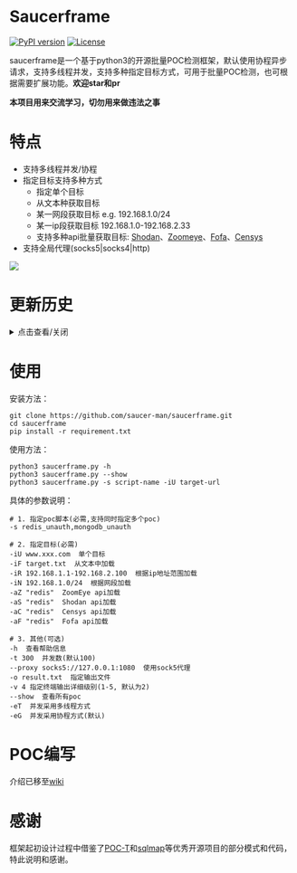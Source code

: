 # Saucerframe
[![PyPI version](https://img.shields.io/badge/python-3-blue.svg)](https://www.python.org/)  [![License](https://img.shields.io/badge/license-GPLv2-red.svg)](https://raw.githubusercontent.com/sqlmapproject/sqlmap/master/LICENSE) 

saucerframe是一个基于python3的开源批量POC检测框架，默认使用协程异步请求，支持多线程并发，支持多种指定目标方式，可用于批量POC检测，也可根据需要扩展功能。**欢迎star和pr**

**本项目用来交流学习，切勿用来做违法之事**

# 特点

- 支持多线程并发/协程
- 指定目标支持多种方式
    - 指定单个目标
    - 从文本种获取目标
    - 某一网段获取目标 e.g. 192.168.1.0/24
    - 某一ip段获取目标 192.168.1.0-192.168.2.33
    - 支持多种api批量获取目标: [Shodan](https://www.shodan.io/)、[Zoomeye](https://www.zoomeye.org/)、[Fofa](https://fofa.so)、[Censys](https://censys.io)
- 支持全局代理(socks5|socks4|http)

![](https://github.com/saucer-man/saucerframe/blob/master/doc/eg1.png)

# 更新历史
<details>
<summary>点击查看/关闭</summary>

- 2019-08-10
增加输出等级，增加模块加载方式，支持同时指定多个poc和多种target加载方式。

- 2019-07-25
封装requests模块，新增全局代理选项，默认随机UA，重写censys api模块。

- 2019-07-14
增加进度条；去除并发数的限制；去除google api；优化了一些模块。

- 2019-05-09
增加logging模块，支持输出等级；增加censys api调用；IPY替换为内置库ipaddress、imp更新为importlib模块；规范大部分函数、变量命名；修改了程序逻辑。

- 2019-05-08
增加plugin目录，逐步添加plugin，方便poc调用。目前已添加随机user-agent

- 2019-04-18
更改默认并发方式为协程，自动根据扫描数量确定异步请求数量，优化了部分代码逻辑，速度提升

- 2019-02-26
增加协程模式，利用gevent模块实现异步请求。

- 2018-12-15 
将第三方库colorama、IPy放进thirdlib中直接引用，减少依赖包的安装。

- 2018-12-10 
测试框架编写完成

</details>


# 使用

安装方法：
```shell
git clone https://github.com/saucer-man/saucerframe.git 
cd saucerframe
pip install -r requirement.txt 
```

使用方法：
```shell
python3 saucerframe.py -h
python3 saucerframe.py --show
python3 saucerframe.py -s script-name -iU target-url 
```

具体的参数说明：
```
# 1. 指定poc脚本(必需,支持同时指定多个poc)
-s redis_unauth,mongodb_unauth

# 2. 指定目标(必需)
-iU www.xxx.com  单个目标
-iF target.txt  从文本中加载
-iR 192.168.1.1-192.168.2.100  根据ip地址范围加载
-iN 192.168.1.0/24  根据网段加载
-aZ "redis"  ZoomEye api加载
-aS "redis"  Shodan api加载
-aC "redis"  Censys api加载
-aF "redis"  Fofa api加载

# 3. 其他(可选)
-h  查看帮助信息
-t 300  并发数(默认100)
--proxy socks5://127.0.0.1:1080  使用sock5代理
-o result.txt  指定输出文件
-v 4 指定终端输出详细级别(1-5, 默认为2)
--show  查看所有poc
-eT  并发采用多线程方式
-eG  并发采用协程方式(默认)
```

# POC编写

介绍已移至[wiki](https://github.com/saucer-man/saucerframe/wiki)

# 感谢

框架起初设计过程中借鉴了[POC-T](https://github.com/Xyntax/POC-T)和[sqlmap](https://github.com/sqlmapproject/sqlmap)等优秀开源项目的部分模式和代码，特此说明和感谢。